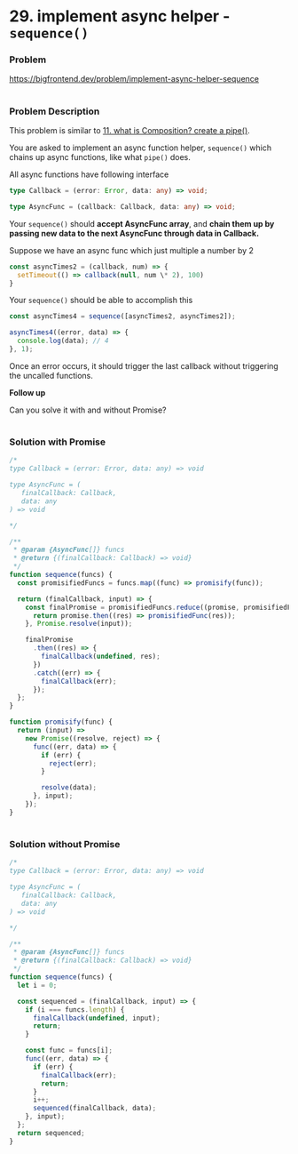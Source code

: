 # 29. implement async helper - `sequence()`

### Problem

https://bigfrontend.dev/problem/implement-async-helper-sequence

#

### Problem Description

This problem is similar to [11. what is Composition? create a pipe()](https://bigfrontend.dev/problem/what-is-composition-create-a-pipe).

You are asked to implement an async function helper, `sequence()` which chains up async functions, like what `pipe()` does.

All async functions have following interface

```ts
type Callback = (error: Error, data: any) => void;

type AsyncFunc = (callback: Callback, data: any) => void;
```

Your `sequence()` should **accept AsyncFunc array**, and **chain them up by passing new data to the next AsyncFunc through data in Callback.**

Suppose we have an async func which just multiple a number by 2

```js
const asyncTimes2 = (callback, num) => {
  setTimeout(() => callback(null, num \* 2), 100)
}
```

Your `sequence()` should be able to accomplish this

```js
const asyncTimes4 = sequence([asyncTimes2, asyncTimes2]);

asyncTimes4((error, data) => {
  console.log(data); // 4
}, 1);
```

Once an error occurs, it should trigger the last callback without triggering the uncalled functions.

**Follow up**

Can you solve it with and without Promise?

#

### Solution with Promise

```js
/*
type Callback = (error: Error, data: any) => void

type AsyncFunc = (
   finalCallback: Callback,
   data: any
) => void

*/

/**
 * @param {AsyncFunc[]} funcs
 * @return {(finalCallback: Callback) => void}
 */
function sequence(funcs) {
  const promisifiedFuncs = funcs.map((func) => promisify(func));

  return (finalCallback, input) => {
    const finalPromise = promisifiedFuncs.reduce((promise, promisifiedFunc) => {
      return promise.then((res) => promisifiedFunc(res));
    }, Promise.resolve(input));

    finalPromise
      .then((res) => {
        finalCallback(undefined, res);
      })
      .catch((err) => {
        finalCallback(err);
      });
  };
}

function promisify(func) {
  return (input) =>
    new Promise((resolve, reject) => {
      func((err, data) => {
        if (err) {
          reject(err);
        }

        resolve(data);
      }, input);
    });
}
```

#

### Solution without Promise

```js
/*
type Callback = (error: Error, data: any) => void

type AsyncFunc = (
   finalCallback: Callback,
   data: any
) => void

*/

/**
 * @param {AsyncFunc[]} funcs
 * @return {(finalCallback: Callback) => void}
 */
function sequence(funcs) {
  let i = 0;

  const sequenced = (finalCallback, input) => {
    if (i === funcs.length) {
      finalCallback(undefined, input);
      return;
    }

    const func = funcs[i];
    func((err, data) => {
      if (err) {
        finalCallback(err);
        return;
      }
      i++;
      sequenced(finalCallback, data);
    }, input);
  };
  return sequenced;
}
```
